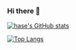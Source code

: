 ### Hi there 👋

[![hase's GitHub stats](https://github-readme-stats.vercel.app/api?username=hasegawa-101&theme=vue-dark&show_icons=true)](https://github.com/hasegawa-101/github-readme-stats)

[![Top Langs](https://github-readme-stats.vercel.app/api/top-langs/?username=hasegawa-101&theme=dark)](https://github.com/hasegawa-101)
